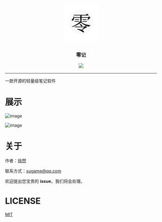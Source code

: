 <p align="center">
  <img alt="logo" src="./resources/icon.png" width="120" style="margin-bottom: 10px;">
</p>
<h3 align="center">零记</h3>

<p align="center">
  <img src="https://img.shields.io/badge/License-MIT-blue.svg?style=for-the-badge&color=#4fc08d" />
</p>

---

一款开源的轻量级笔记软件

# 展示

![image](https://github.com/user-attachments/assets/cc229a08-8adf-40a2-b163-86f89d7783da)

![image](https://github.com/user-attachments/assets/07376d5b-739f-40e4-b2c9-53eb62222040)


# 关于

作者：[徐然](https://github.com/xiaoxustudio)

联系方式：[xugame@qq.com](emailto://xugame@qq.com)

欢迎提出您宝贵的 **issue**，我们将会处理。

# LICENSE

[MIT](./LICENSE)
